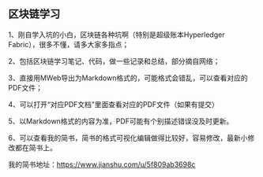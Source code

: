 ## 区块链学习

1、刚自学入坑的小白，区块链各种坑啊（特别是超级账本Hyperledger Fabric），很多不懂，请多大家多指点；

2、包括区块链学习笔记、代码，做一些记录和总结，部分摘自网络；

3、直接用MWeb导出为Markdown格式的，可能格式会错乱，可以查看对应的PDF文件；

4、可以打开“对应PDF文档”里面查看对应的PDF文件（如果有提交）

5、以Markdown格式的内容为准，PDF可能有个别描述错误没及时更新。

6、可以查看我的简书，简书的格式可视化编辑做得比较好，容易修改，最新小修改都在简书上。

我的简书地址：https://www.jianshu.com/u/5f809ab3698c
